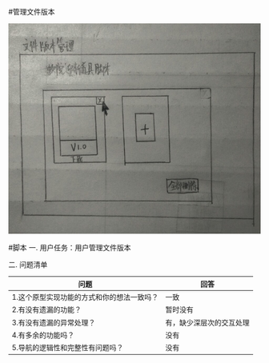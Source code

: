 #管理文件版本

![](/img/界面原型/管理文件版本.JPG)


#脚本
一. 用户任务：用户管理文件版本

二. 问题清单

|问题|回答|
|--|--|
|1.这个原型实现功能的方式和你的想法一致吗？ |一致|
|2.有没有遗漏的功能？|暂时没有|
|3.有没有遗漏的异常处理？|有，缺少深层次的交互处理|
|4.有多余的功能吗？|没有|
|5.导航的逻辑性和完整性有问题吗？|没有|
